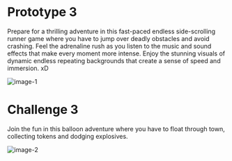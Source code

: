 # Prototype 3

Prepare for a thrilling adventure in this fast-paced endless side-scrolling runner game where you have to jump over deadly obstacles and avoid crashing. Feel the adrenaline rush as you listen to the music and sound effects that make every moment more intense. Enjoy the stunning visuals of dynamic endless repeating backgrounds that create a sense of speed and immersion. xD

![image-1][1]
  
# Challenge 3
  
Join the fun in this balloon adventure where you have to float through town, collecting tokens and dodging explosives.

![image-2][2]

[1]: https://github.com/Miko7845/Unity-Learning-Projects/blob/Prototype-3/Prototype-3.png
[2]: https://github.com/Miko7845/Unity-Learning-Projects/blob/Prototype-3/Challenge-3.png
